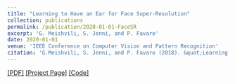 ```yaml
---
title: "Learning to Have an Ear for Face Super-Resolution"
collection: publications
permalink: /publication/2020-01-01-FaceSR
excerpt: 'G. Meishvili, S. Jenni, and P. Favaro'
date: 2020-01-01
venue: 'IEEE Conference on Computer Vision and Pattern Recognition'
citation: 'G.Meishvili, S. Jenni, and P. Favaro (2018). &quot;Learning to Have an Ear for Face Super-Resolution.&quot; <i>CVPR 2020</i>.'
---
```


 [[PDF]](http://www.cvg.unibe.ch/media/publications/pdf/meishvili2020ear.pdf) [[Project Page]](https://gmeishvili.github.io/ear_for_face_super_resolution/index.html) [[Code]](https://github.com/gmeishvili/ear_for_face_super_resolution) 
